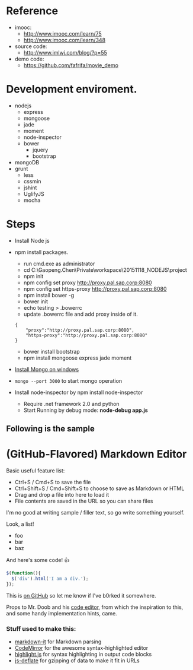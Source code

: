 # Reference
- imooc: 
    - http://www.imooc.com/learn/75
    - http://www.imooc.com/learn/348
- source code:
    - http://www.imlwj.com/blog/?p=55
- demo code: 
    - https://github.com/fafrifa/movie_demo


# Development enviroment.
- nodejs	
    - express
    - mongoose
    - jade
    - moment
    - node-inspector
    - bower
        - jquery
        - bootstrap
- mongoDB
- grunt
    - less
    - cssmin
    - jshint
    - UglifyJS
    - mocha
	

# Steps
- Install Node js
- npm install packages.
	- run cmd.exe as administrator
	- cd C:\Gaopeng.Chen\Private\workspace\20151118_NODEJS\project
	- npm init
	- npm config set proxy http://proxy.pal.sap.corp:8080
	- npm config set https-proxy http://proxy.pal.sap.corp:8080
	- npm install bower -g
	- bower init
	- echo testing > .bowerrc
	- update .bowerrc file and add proxy inside of it.

    ```
	{
		"proxy":"http://proxy.pal.sap.corp:8080",
		"https-proxy":"http://proxy.pal.sap.corp:8080"
	}
    ``` 

	- bower install bootstrap
	- npm install mongoose express jade moment
- [Install Mongo on windows](https://docs.mongodb.org/manual/tutorial/install-mongodb-on-windows/)
- `mongo --port 3000` to start mongo operation
- Install node-inspector by npm install node-inspector
    - Require .net framework 2.0 and python
    - Start Running by debug mode: **node-debug app.js**







Following is the sample
----

# (GitHub-Flavored) Markdown Editor

Basic useful feature list:

 * Ctrl+S / Cmd+S to save the file
 * Ctrl+Shift+S / Cmd+Shift+S to choose to save as Markdown or HTML
 * Drag and drop a file into here to load it
 * File contents are saved in the URL so you can share files


I'm no good at writing sample / filler text, so go write something yourself.

Look, a list!

 * foo
 * bar
 * baz

And here's some code! :+1:

```javascript
$(function(){
  $('div').html('I am a div.');
});
```

This is [on GitHub](https://github.com/jbt/markdown-editor) so let me know if I've b0rked it somewhere.


Props to Mr. Doob and his [code editor](http://mrdoob.com/projects/code-editor/), from which
the inspiration to this, and some handy implementation hints, came.

### Stuff used to make this:

 * [markdown-it](https://github.com/markdown-it/markdown-it) for Markdown parsing
 * [CodeMirror](http://codemirror.net/) for the awesome syntax-highlighted editor
 * [highlight.js](http://softwaremaniacs.org/soft/highlight/en/) for syntax highlighting in output code blocks
 * [js-deflate](https://github.com/dankogai/js-deflate) for gzipping of data to make it fit in URLs



